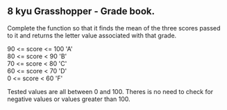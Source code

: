 ## 8 kyu Grasshopper - Grade book.

Complete the function so that it finds the mean of the three scores
passed to it and returns the letter value associated with that grade.

90 <= score <= 100	'A'  
80 <= score < 90	'B'  
70 <= score < 80	'C'  
60 <= score < 70	'D'  
 0 <= score < 60	'F'  

Tested values are all between 0 and 100. Theres is no need to 
check for negative values or values greater than 100.